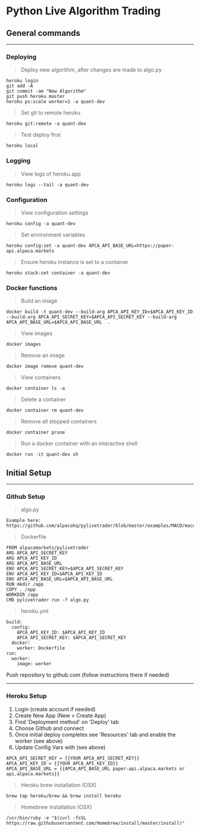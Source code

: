 # Python Live Algorithm Trading

## General commands

---

### Deploying
>Deploy new algorithm, after changes are made to algo.py
```
heroku login
git add -A
git commit -am "New Algorithm"
git push heroku master
heroku ps:scale worker=1 -a quant-dev
```

>Set git to remote heroku
```
heroku git:remote -a quant-dev
```

>Test deploy first
```
heroku local
```

### Logging
>View logs of heroku app
```
heroku logs --tail -a quant-dev
```



### Configuration
>View configuration settings
```
heroku config -a quant-dev
```

>Set environment variables
```
heroku config:set -a quant-dev APCA_API_BASE_URL=https://paper-api.alpaca.markets
```

>Ensure heroku instance is set to a container
```
heroku stack:set container -a quant-dev
```

### Docker functions

>Build an image
```
docker build -t quant-dev --build-arg APCA_API_KEY_ID=$APCA_API_KEY_ID --build-arg APCA_API_SECRET_KEY=$APCA_API_SECRET_KEY --build-arg APCA_API_BASE_URL=$APCA_API_BASE_URL  .
```

>View images
```
docker images
```

>Remove an image
```
docker image remove quant-dev
```

>View containers
```
docker container ls -a
```

>Delete a container
```
docker container rm quant-dev
```

>Remove all stopped containers
```
docker container prune
```

>Run a docker container with an interactive shell
```
docker run -it quant-dev sh
```


## Initial Setup

---
### Github Setup

> algo.py
```
Example here: https://github.com/alpacahq/pylivetrader/blob/master/examples/MACD/macd_example.py
```

>Dockerfile
```
FROM alpacamarkets/pylivetrader
ARG APCA_API_SECRET_KEY
ARG APCA_API_KEY_ID
ARG APCA_API_BASE_URL
ENV APCA_API_SECRET_KEY=$APCA_API_SECRET_KEY
ENV APCA_API_KEY_ID=$APCA_API_KEY_ID
ENV APCA_API_BASE_URL=$APCA_API_BASE_URL
RUN mkdir /app
COPY . /app
WORKDIR /app
CMD pylivetrader run -f algo.py
```

> heroku.yml
```
build:
  config:
    APCA_API_KEY_ID: $APCA_API_KEY_ID
    APCA_API_SECRET_KEY: $APCA_API_SECRET_KEY
  docker:
    worker: Dockerfile
run:
  worker:
    image: worker
```

Push repository to github.com (follow instructions there if needed)

---

### Heroku Setup

1. Login (create account if needed)
2. Create New App (New > Create App)
3. Find 'Deployment method' on 'Deploy' tab
4. Choose Github and connect
5. Once initial deploy completes see 'Resources' tab and enable the worker (see above)
7. Update Config Vars with (see above)

```
APCA_API_SECRET_KEY = {{YOUR APCA_API_SECRET_KEY}}
APCA_API_KEY_ID = {{YOUR APCA_API_KEY_ID}}
APCA_API_BASE_URL = {{APCA_API_BASE_URL paper-api.alpaca.markets or api.alpaca.markets}}
```

>Heroku brew installation (OSX)
```
brew tap heroku/brew && brew install heroku
```

>Homebrew installation (OSX)
```
/usr/bin/ruby -e "$(curl -fsSL https://raw.githubusercontent.com/Homebrew/install/master/install)"
```
